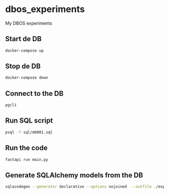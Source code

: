 # dbos_experiments
My DBOS experiments

## Start de DB

```bash
docker-compose up
```

## Stop de DB

```bash
docker-compose down
```

## Connect to the DB

```bash
pgcli
```

## Run SQL script

```bash
psql -f sql/m0001.sql
```

## Run the code

```bash
fastapi run main.py
```

## Generate SQLAlchemy models from the DB

```bash
sqlacodegen --generator declarative --options nojoined  --outfile ./exp/models.py $POSTGRES_URL
```